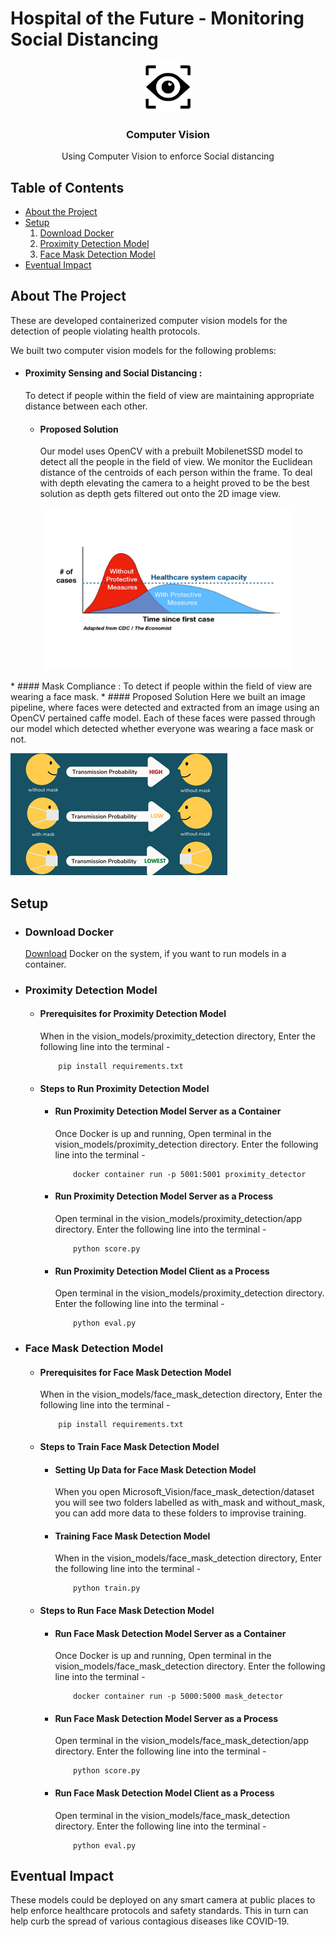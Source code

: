 # Hospital of the Future - Monitoring Social Distancing 

<p align="center">
    <img src="Images/logo.png" alt="Logo" width="80" height="80">

  <h3 align="center">Computer Vision</h3>

  <p align="center">
    Using Computer Vision to enforce Social distancing
  </p>
</p>

<!-- TABLE OF CONTENTS -->
## Table of Contents

* [About the Project](#about-the-project)
* [Setup](#setup)
  1. [Download Docker](#download-docker)
  2. [Proximity Detection Model](#proximity-detection-model)
    <!-- * [Prerequisites for Proximity Detection Model](#prerequisites-for-proximity-detection-model)
    * [Steps to Run Proximity Detection Model](#steps-to-run-proximity-detection-model)
        * [Run Proximity Detection Model Server as a Container](#run-proximity-detection-model-server-as-a-container)
        * [Run Proximity Detection Model Server as a Process](#run-proximity-detection-model-server-as-a-process)
        * [Run Proximity Detection Model Client as a Process](#run-proximity-detection-model-client-as-a-process) -->
  3. [Face Mask Detection Model](#face-mask-detection-model)
    <!-- * [Prerequisites for Face Mask Detection Model](#prerequisites-for-face-mask-detection-model)
    * [Steps to Train Face Mask Detection Model](#steps-to-train-face-mask-detection-model)
        * [Setting Up Data for Face Mask Detection Model](#setting-up-data-for-face-mask-detection-model)
        * [Training Face Mask Detection Model](#training-face-mask-detection-model)
    * [Steps to Run Face Mask Detection Model](#steps-to-run-face-mask-detection-model)
        * [Run Face Mask Detection Model Server as a Container](#run-face-mask-detection-model-server-as-a-container)
        * [Run Face Mask Detection Model Server as a Process](#run-face-mask-detection-model-server-as-a-process)
        * [Run Face Mask Detection Model Client as a Process](#run-face-mask-detection-model-client-as-a-process) -->
* [Eventual Impact](#eventual-impact)

## About The Project
These are developed containerized computer vision models for the detection of people violating health protocols.

We built two computer vision models for the following problems:	
* #### Proximity Sensing and Social Distancing :
    To detect if people within the field of view are maintaining appropriate distance between each other.
    * #### Proposed Solution
        Our model uses OpenCV with a prebuilt MobilenetSSD model to detect all the people in the field of view.
        We monitor the Euclidean distance of the centroids of each person within the frame.
        To deal with depth elevating the camera to a height proved to be the best solution as depth gets filtered out onto the 2D image view.
<!-- ![social_distancing](Images/social_distancing.jpg) -->

<p align="center">
    <img src="Images/social_distancing.jpg" width="400" height="260">
</p>
* #### Mask Compliance :
    To detect if people within the field of view are wearing a face mask.
    * #### Proposed Solution
        Here we built an image pipeline, where faces were detected and extracted from an image using an OpenCV pertained caffe model. Each of these faces were passed through our model which detected whether everyone was wearing a face mask or not.

![face_mask](Images/face_mask.png)


<!-- GETTING STARTED -->
## Setup
* ### Download Docker
    [Download](https://www.docker.com/products/docker-desktop) Docker on the system, if you want to run models in a container.

* ### Proximity Detection Model
    * #### Prerequisites for Proximity Detection Model
        When in the vision_models/proximity_detection directory,
        Enter the following line into the terminal -
        ```
            pip install requirements.txt
        ```
    * #### Steps to Run Proximity Detection Model
        * #### Run Proximity Detection Model Server as a Container
            Once Docker is up and running,
            Open terminal in the vision_models/proximity_detection directory.
            Enter the following line into the terminal -
            ```
                docker container run -p 5001:5001 proximity_detector
            ```
        * #### Run Proximity Detection Model Server as a Process
            Open terminal in the vision_models/proximity_detection/app directory.
            Enter the following line into the terminal -
            ```
                python score.py
            ```
        * #### Run Proximity Detection Model Client as a Process
            Open terminal in the vision_models/proximity_detection directory.
            Enter the following line into the terminal -
            ```
                python eval.py
            ```

* ### Face Mask Detection Model
    * #### Prerequisites for Face Mask Detection Model
        When in the vision_models/face_mask_detection directory,
        Enter the following line into the terminal -
        ```
            pip install requirements.txt
        ```
    * #### Steps to Train Face Mask Detection Model
        * #### Setting Up Data for Face Mask Detection Model
            When you open Microsoft_Vision/face_mask_detection/dataset
            you will see two folders labelled as with_mask and without_mask,
            you can add more data to these folders to improvise training.
        * #### Training Face Mask Detection Model
            When in the vision_models/face_mask_detection directory,
            Enter the following line into the terminal -
            ```
                python train.py
            ```
    * #### Steps to Run Face Mask Detection Model
        * #### Run Face Mask Detection Model Server as a Container
            Once Docker is up and running,
            Open terminal in the vision_models/face_mask_detection directory.
            Enter the following line into the terminal -
            ```
                docker container run -p 5000:5000 mask_detector
            ```
        * #### Run Face Mask Detection Model Server as a Process
            Open terminal in the vision_models/face_mask_detection/app directory.
            Enter the following line into the terminal -
            ```
                python score.py
            ```
        * #### Run Face Mask Detection Model Client as a Process
            Open terminal in the vision_models/face_mask_detection directory.
            Enter the following line into the terminal -
            ```
                python eval.py
            ```

## Eventual Impact

These models could be deployed on any smart camera at public places to help enforce healthcare protocols and safety standards. This in turn can help curb the spread of various contagious diseases like COVID-19.
